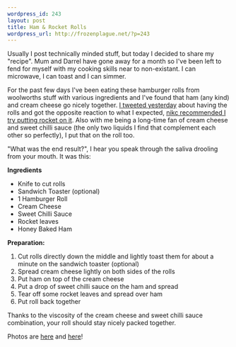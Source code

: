 ```yaml
--- 
wordpress_id: 243
layout: post
title: Ham & Rocket Rolls
wordpress_url: http://frozenplague.net/?p=243
---
```

Usually I post technically minded stuff, but today I decided to share my "recipe". Mum and Darrel have gone away for a month so I've been left to fend for myself with my cooking skills near to non-existant. I can microwave, I can toast and I can simmer.

For the past few days I've been eating these hamburger rolls from woolworths stuff with various ingredients and I've found that ham (any kind) and cream cheese go nicely together. <a href='http://twitter.com/radarlistener/statuses/914626125'>I tweeted yesterday</a> about having the rolls and got the opposite reaction to what I expected, <a href='http://twitter.com/nikc/statuses/914696988'>nikc recommended I try putting rocket on it</a>. Also with me being a long-time fan of cream cheese and sweet chilli sauce (the only two liquids I find that complement each other so perfectly), I put that on the roll too.

"What was the end result?", I hear you speak through the saliva drooling from your mouth. It was this:

<b>Ingredients</b>

<ul>
<li>Knife to cut rolls</li>
<li>Sandwich Toaster (optional)</li>
<li>1 Hamburger Roll</li>
<li>Cream Cheese</li>
<li>Sweet Chilli Sauce</li>
<li>Rocket leaves</li>
<li>Honey Baked Ham</li>
</ul>

<b>Preparation:</b>
<ol>
<li>Cut rolls directly down the middle and lightly toast them for about a minute on the sandwich toaster (optional)</li>
<li>Spread cream cheese lightly on both sides of the rolls</li>
<li>Put ham on top of the cream cheese</li>
<li>Put a drop of sweet chilli sauce on the ham and spread</li>
<li>Tear off some rocket leaves and spread over ham</li>
<li>Put roll back together</li>
</ol>

Thanks to the viscosity of the cream cheese and sweet chilli sauce combination, your roll should stay nicely packed together. 

Photos are <a href='http://www.flickr.com/photos/radarlistener/2844571227/'>here</a> and <a href='http://www.flickr.com/photos/radarlistener/2844571635/'>here</a>!
